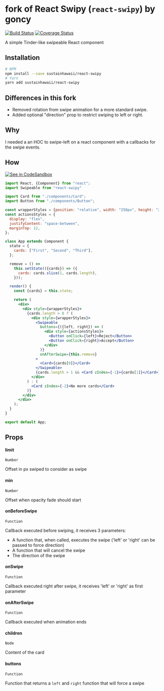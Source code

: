 # fork of React Swipy (`react-swipy`) by goncy
[![Build Status](https://travis-ci.org/goncy/react-swipy.svg?branch=master)](https://travis-ci.org/goncy/react-swipy)
[![Coverage Status](https://coveralls.io/repos/github/goncy/react-swipy/badge.svg?branch=master)](https://coveralls.io/github/goncy/react-swipy?branch=master)

A simple Tinder-like swipeable React component

## Installation
```sh
# NPM
npm install --save sustainhawaii/react-swipy
# Yarn
yarn add sustainhawaii/react-swipy
```

## Differences in this fork
 * Removed rotation from swipe animation for a more standard swipe.
 * Added optional "direction" prop to restrict swiping to left or right.

## Why
I needed a an HOC to swipe-left on a react component with a callbacks for the swipe events.

## How
[![See in CodeSandbox](https://codesandbox.io/static/img/play-codesandbox.svg)](https://codesandbox.io/s/5x53pnrn3x)
```jsx
import React, {Component} from "react";
import Swipeable from "react-swipy"

import Card from "./components/Card";
import Button from "./components/Button";

const wrapperStyles = {position: "relative", width: "250px", height: "250px"};
const actionsStyles = {
  display: "flex",
  justifyContent: "space-between",
  marginTop: 12,
};

class App extends Component {
  state = {
    cards: ["First", "Second", "Third"],
  };

  remove = () =>
    this.setState(({cards}) => ({
      cards: cards.slice(1, cards.length),
    }));

  render() {
    const {cards} = this.state;

    return (
      <div>
        <div style={wrapperStyles}>
          {cards.length > 0 ? (
            <div style={wrapperStyles}>
              <Swipeable
                buttons={({left, right}) => (
                  <div style={actionsStyles}>
                    <Button onClick={left}>Reject</Button>
                    <Button onClick={right}>Accept</Button>
                  </div>
                )}
                onAfterSwipe={this.remove}
              >
                <Card>{cards[0]}</Card>
              </Swipeable>
              {cards.length > 1 && <Card zIndex={-1}>{cards[1]}</Card>}
            </div>
          ) : (
            <Card zIndex={-2}>No more cards</Card>
          )}
        </div>
      </div>
    );
  }
}

export default App;
```

## Props

#### limit
`Number`

Offset in px swiped to consider as swipe

#### min
`Number`

Offset when opacity fade should start

#### onBeforeSwipe
`Function`

Callback executed before swiping, it receives 3 parameters:
* A function that, when called, executes the swipe ('left' or 'right' can be passed to force direction)
* A function that will cancel the swipe
* The direction of the swipe

#### onSwipe
`Function`

Callback executed right after swipe, it receives 'left' or 'right' as first parameter

#### onAfterSwipe
`Function`

Callback executed when animation ends

#### children
`Node`

Content of the card

#### buttons
`Function`

Function that returns a `left` and `right` function that will force a swipe
